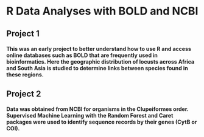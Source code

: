 # R Data Analyses with BOLD and NCBI

## Project 1
#### This was an early project to better understand how to use R and access online databases such as BOLD that are frequently used in bioinformatics. Here the geographic distribution of locusts across Africa and South Asia is studied to determine links between species found in these regions. 

## Project 2
#### Data was obtained from NCBI for organisms in the Clupeiformes order. Supervised Machine Learning with the Random Forest and Caret packages were used to identify sequence records by their genes (CytB or COI). 
